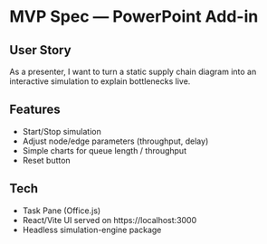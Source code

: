 # MVP Spec — PowerPoint Add-in

## User Story
As a presenter, I want to turn a static supply chain diagram into an interactive simulation to explain bottlenecks live.

## Features
- Start/Stop simulation
- Adjust node/edge parameters (throughput, delay)
- Simple charts for queue length / throughput
- Reset button

## Tech
- Task Pane (Office.js)
- React/Vite UI served on https://localhost:3000
- Headless simulation-engine package
